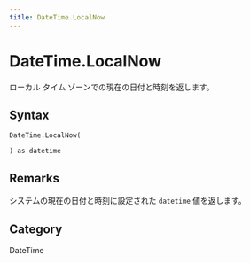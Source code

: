 ```yaml
---
title: DateTime.LocalNow
---
```


# DateTime.LocalNow


ローカル タイム ゾーンでの現在の日付と時刻を返します。


## Syntax

```powerquery
DateTime.LocalNow(

) as datetime
```


## Remarks

システムの現在の日付と時刻に設定された <code>datetime</code> 値を返します。



## Category
DateTime
